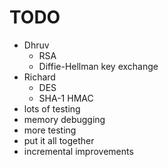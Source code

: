# TODO

- Dhruv
	- RSA
	- Diffie-Hellman key exchange
- Richard
	- DES
	- SHA-1 HMAC
- lots of testing
- memory debugging
- more testing
- put it all together
- incremental improvements
